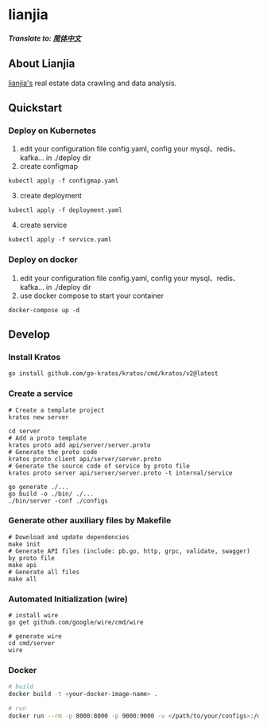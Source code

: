 # lianjia

##### Translate to: [简体中文](README_zh.md)
## About Lianjia

[lianjia's](https://lianjia.com/) real estate data crawling and data analysis.

## Quickstart

### Deploy on Kubernetes
1. edit your configuration file config.yaml, config your mysql、redis、kafka... in ./deploy dir
2. create configmap
```shell
kubectl apply -f configmap.yaml
```
3. create deployment
```shell
kubectl apply -f deployment.yaml
```
4. create service
```shell
kubectl apply -f service.yaml
```

### Deploy on docker
1. edit your configuration file config.yaml, config your mysql、redis、kafka... in ./deploy dir
2. use docker compose to start your container
```shell
docker-compose up -d
```

## Develop

### Install Kratos
```
go install github.com/go-kratos/kratos/cmd/kratos/v2@latest
```
### Create a service
```
# Create a template project
kratos new server

cd server
# Add a proto template
kratos proto add api/server/server.proto
# Generate the proto code
kratos proto client api/server/server.proto
# Generate the source code of service by proto file
kratos proto server api/server/server.proto -t internal/service

go generate ./...
go build -o ./bin/ ./...
./bin/server -conf ./configs
```
### Generate other auxiliary files by Makefile
```
# Download and update dependencies
make init
# Generate API files (include: pb.go, http, grpc, validate, swagger) by proto file
make api
# Generate all files
make all
```
### Automated Initialization (wire)
```
# install wire
go get github.com/google/wire/cmd/wire

# generate wire
cd cmd/server
wire
```

### Docker
```bash
# build
docker build -t <your-docker-image-name> .

# run
docker run --rm -p 8000:8000 -p 9000:9000 -v </path/to/your/configs>:/data/conf <your-docker-image-name>
```

